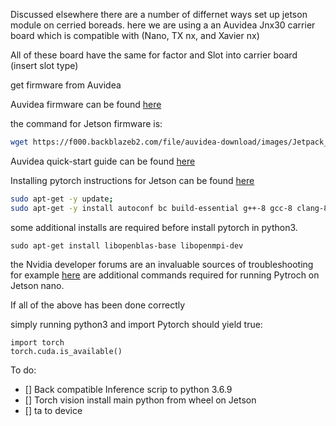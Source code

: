 Discussed elsewhere there are a number of differnet ways set up jetson module on cerried boreads.
here we are using a an Auvidea Jnx30 
carrier board which is compatible with (Nano, TX nx, and Xavier nx)

All of these board have the same for factor and Slot into carrier board (insert slot type)


get firmware from Auvidea

Auvidea  firmware can be found [here](https://auvidea.eu/firmware/)

the command for Jetson firmware is: 
```bash
wget https://f000.backblazeb2.com/file/auvidea-download/images/Jetpack_4_6/BSP/Jetpack4.6_Nano_BSP.tar.gz
```

Auvidea quick-start guide can be found [here](https://auvidea.eu/download/QuickStart.pdf)


Installing pytorch instructions for Jetson can be found [here](https://docs.nvidia.com/deeplearning/frameworks/install-pytorch-jetson-platform/index.html#prereqs-install)

```bash
sudo apt-get -y update; 
sudo apt-get -y install autoconf bc build-essential g++-8 gcc-8 clang-8 lld-8 gettext-base gfortran-8 iputils-ping libbz2-dev libc++-dev libcgal-dev libffi-dev libfreetype6-dev libhdf5-dev libjpeg-dev liblzma-dev libncurses5-dev libncursesw5-dev libpng-dev libreadline-dev libssl-dev libsqlite3-dev libxml2-dev libxslt-dev locales moreutils openssl python-openssl rsync scons python3-pip libopenblas-dev;

```

some additional installs are required before install pytorch in python3.

```
sudo apt-get install libopenblas-base libopenmpi-dev 
```


the Nvidia developer forums are an invaluable sources of troubleshooting for example [here](https://forums.developer.nvidia.com/t/cannot-install-pytorch/149226/5?u=fdesigley) are additional commands required for running Pytroch on Jetson nano.

If all of the above has been done correctly

simply running python3 and import Pytorch should yield true:

```
import torch
torch.cuda.is_available()
```
To do:

- [] Back compatible Inference scrip to python 3.6.9
- [] Torch vision install main python from wheel on Jetson
- [] ta to device 



